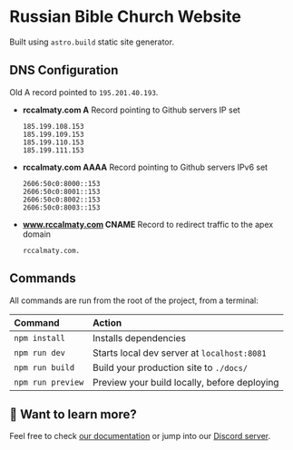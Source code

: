 # Russian Bible Church Website

Built using `astro.build` static site generator.

## DNS Configuration

Old A record pointed to `195.201.40.193`.

- **rccalmaty.com A** Record pointing to Github servers IP set
  ```
  185.199.108.153
  185.199.109.153
  185.199.110.153
  185.199.111.153
  ```
- **rccalmaty.com AAAA** Record pointing to Github servers IPv6 set
  ```
  2606:50c0:8000::153
  2606:50c0:8001::153
  2606:50c0:8002::153
  2606:50c0:8003::153
  ```
- **www.rccalmaty.com CNAME** Record to redirect traffic to the apex domain
  ```
  rccalmaty.com.
  ```

## Commands

All commands are run from the root of the project, from a terminal:

| Command           | Action                                       |
| :---------------- | :------------------------------------------- |
| `npm install`     | Installs dependencies                        |
| `npm run dev`     | Starts local dev server at `localhost:8081`  |
| `npm run build`   | Build your production site to `./docs/`      |
| `npm run preview` | Preview your build locally, before deploying |

## 👀 Want to learn more?

Feel free to check [our documentation](https://docs.astro.build) or jump into our [Discord server](https://astro.build/chat).
